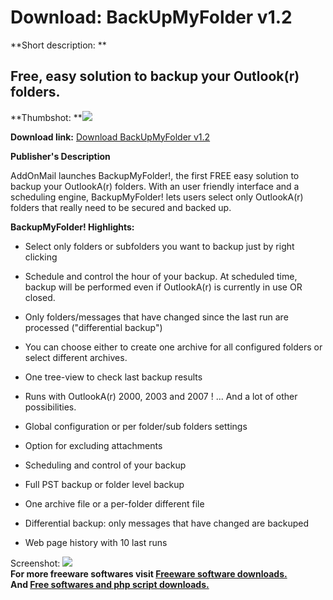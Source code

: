 # Download: BackUpMyFolder v1.2

**Short description: **

## Free, easy solution to backup your Outlook(r) folders.

  
**Thumbshot: **![](http://www.freewarefiles.com/screenshot/aombackupmyfolder_md.jpg)   
  
**Download link:** [Download BackUpMyFolder v1.2](http://freesoftwares.boysofts.com/BackUpMyFolder-V_program_35903.html)  
  

**Publisher's Description**  
  

AddOnMail launches BackupMyFolder!, the first FREE easy solution to backup
your OutlookA(r) folders. With an user friendly interface and a scheduling
engine, BackupMyFolder! lets users select only OutlookA(r) folders that really
need to be secured and backed up.

**BackupMyFolder! Highlights:**

  * Select only folders or subfolders you want to backup just by right clicking 
  * Schedule and control the hour of your backup. At scheduled time, backup will be performed even if OutlookA(r) is currently in use OR closed. 
  * Only folders/messages that have changed since the last run are processed ("differential backup") 
  * You can choose either to create one archive for all configured folders or select different archives. 
  * One tree-view to check last backup results 
  * Runs with OutlookA(r) 2000, 2003 and 2007 ! 
... And a lot of other possibilities.

  * Global configuration or per folder/sub folders settings 
  * Option for excluding attachments 
  * Scheduling and control of your backup 
  * Full PST backup or folder level backup 
  * One archive file or a per-folder different file 
  * Differential backup: only messages that have changed are backuped 
  * Web page history with 10 last runs 

  
  
Screenshot: ![](http://www.freewarefiles.com/screenshot/aombackupmyfolder.jpg)  
**For more freeware softwares visit [Freeware software downloads.](http://freesoftwares.boysofts.com/)**   
**And [Free softwares and php script downloads.](http://www.boysofts.com/)**

